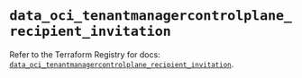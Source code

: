 # `data_oci_tenantmanagercontrolplane_recipient_invitation`

Refer to the Terraform Registry for docs: [`data_oci_tenantmanagercontrolplane_recipient_invitation`](https://registry.terraform.io/providers/oracle/oci/7.19.0/docs/data-sources/tenantmanagercontrolplane_recipient_invitation).
